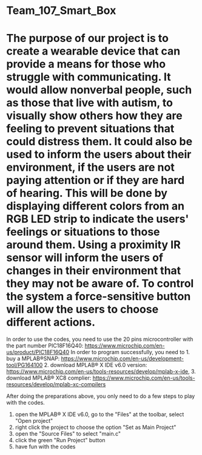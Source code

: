 # Team_107_Smart_Box
# The purpose of our project is to create a wearable device that can provide a means for those who struggle with communicating. It would allow nonverbal people, such as those that live with autism, to visually show others how they are feeling to prevent situations that could distress them. It could also be used to inform the users about their environment, if the users are not paying attention or if they are hard of hearing. This will be done by displaying different colors from an RGB LED strip to indicate the users' feelings or situations to those around them. Using a proximity IR sensor will inform the users of changes in their environment that they may not be aware of. To control the system a force-sensitive button will allow the users to choose different actions.

In order to use the codes, you need to use the 20 pins microcontroller with the part number PIC18F16Q40: https://www.microchip.com/en-us/product/PIC18F16Q40
In order to program successfully, you need to 1. buy a MPLAB®SNAP: https://www.microchip.com/en-us/development-tool/PG164100
                                              2. download MPLAB® X IDE v6.0 version: https://www.microchip.com/en-us/tools-resources/develop/mplab-x-ide,
                                              3. download MPLAB® XC8 complier: https://www.microchip.com/en-us/tools-resources/develop/mplab-xc-compilers

After doing the preparations above, you only need to do a few steps to play with the codes.
1. open the MPLAB® X IDE v6.0, go to the "Files" at the toolbar, select "Open project"
2. right click the project to choose the option "Set as Main Project"
3. open the "Source Files" to select "main.c"
4. click the green "Run Project" button
5. have fun with the codes
                                              
                                                      
